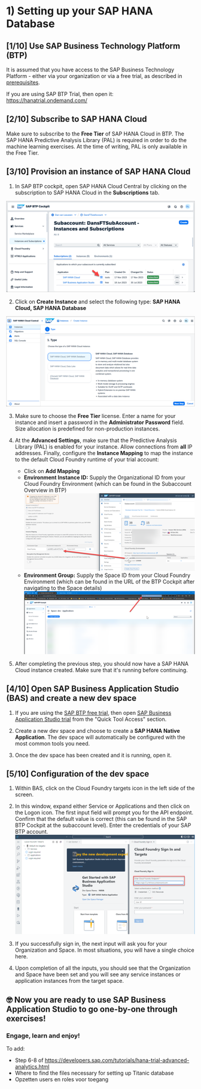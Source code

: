 # 1) Setting up your SAP HANA Database

## [1/10] Use SAP Business Technology Platform (BTP)
It is assumed that you have access to the SAP Business Technology Platform - either via your organization or via a free trial, as described in [prerequisites](../../prerequisites.md).

If you are using SAP BTP Trial, then open it: https://hanatrial.ondemand.com/

## [2/10] Subscribe to SAP HANA Cloud
Make sure to subscribe to the **Free Tier** of SAP HANA Cloud in BTP. The SAP HANA Predictive Analysis Library (PAL) is required in order to do the machine learning exercises. At the time of writing, PAL is only available in the Free Tier.

## [3/10] Provision an instance of SAP HANA Cloud

1. In SAP BTP cockpit, open SAP HANA Cloud Central by clicking on the subscription to SAP HANA Cloud in the **Subscriptions** tab.

![Open SAP HANA Cloud Central](img/hana001.png)

2. Click on **Create Instance** and select the following type: **SAP HANA Cloud, SAP HANA Database**

![Create HANA Instance](img/hana002.png)

3. Make sure to choose the **Free Tier** license. Enter a name for your instance and insert a password in the **Administrator Password** field. Size allocation is predefined for non-production instances.

4. At the **Advanced Settings**, make sure that the Predictive Analysis Library (PAL) is enabled for your instance. Allow connections from **all** IP addresses. Finally, configure the **Instance Mapping** to map the instance to the default Cloud Foundry runtime of your trial account:
    - Click on **Add Mapping**
    - **Environment Instance ID:** Supply the Organizational ID from your Cloud Foundry Environment (which can be found in the Subaccount Overview in BTP)<br>
    ![Environment Instance ID](img/hana003.png)
    - **Environment Group:** Supply the Space ID from your Cloud Foundry Environment (which can be found in the URL of the BTP Cockpit after navigating to the Space details)<br>
    ![Environment Group](img/hana004.png)

5. After completing the previous step, you should now have a SAP HANA Cloud instance created. Make sure that it's running before continuing.

## [4/10] Open SAP Business Application Studio (BAS) and create a new dev space

1. If you are using the [SAP BTP free trial](https://account.hanatrial.ondemand.com/trial/#/home/trial), then open [SAP Business Application Studio trial](https://triallink.us10.trial.applicationstudio.cloud.sap/) from the "Quick Tool Access" section.

2. Create a new dev space and choose to create a **SAP HANA Native Application**. The dev space will automatically be configured with the most common tools you need.

3. Once the dev space has been created and it is running, open it.

## [5/10] Configuration of the dev space

1. Within BAS, click on the Cloud Foundry targets icon in the left side of the screen.

2. In this window, expand either Service or Applications and then click on the Logon icon. The first input field will prompt you for the API endpoint. Confirm that the default value is correct (this can be found in the SAP BTP Cockpit at the subaccount level). Enter the credentials of your SAP BTP account.
![Cloud Foundry Logon](img/hana006.png)

3. If you successfully sign in, the next input will ask you for your Organization and Space. In most situations, you will have a single choice here.

4. Upon completion of all the inputs, you should see that the Organization and Space have been set and you will see any service instances or application instances from the target space.

## 🤓 Now you are ready to use SAP Business Application Studio to go one-by-one through exercises! 

### Engage, learn and enjoy!

To add: 
- Step 6-8 of https://developers.sap.com/tutorials/hana-trial-advanced-analytics.html
- Where to find the files necessary for setting up Titanic database
- Opzetten users en roles voor toegang
